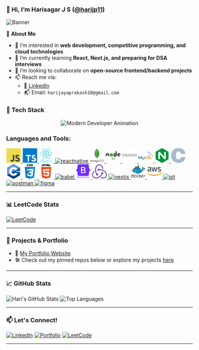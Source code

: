 ### 👋 Hi, I’m Harisagar J S ([@harijp11](https://github.com/harijp11))


![Banner](https://repository-images.githubusercontent.com/588181932/e36ec678-7984-4cdd-8e4c-a3932772ff8e)


🎯 **About Me**
- 👀 I’m interested in **web development, competitive programming, and cloud technologies**  
- 🌱 I’m currently learning **React, Next.js, and preparing for DSA interviews**  
- 💞️ I’m looking to collaborate on **open-source frontend/backend projects**  
- 📫 Reach me via:  
  - 🔗 [LinkedIn](https://www.linkedin.com/in/harisagar-j-s-7a0b5431b/)  
  - 📬 Email: `harijayaprakash10@gmail.com` 




### 🧰 Tech Stack
<p align="center">
  <img src="https://raw.githubusercontent.com/harijp11/harijp11/main/assets/coding-modern.gif" width="500" alt="Modern Developer Animation" />
</p>

<h3 align="left">Languages and Tools:</h3>
<p align="left">
  <!-- Priority Tools -->
  <a href="https://developer.mozilla.org/en-US/docs/Web/JavaScript" target="_blank" rel="noreferrer">
    <img src="https://raw.githubusercontent.com/devicons/devicon/master/icons/javascript/javascript-original.svg" alt="javascript" width="40" height="40"/>
  </a>
  <a href="https://www.typescriptlang.org/" target="_blank" rel="noreferrer">
    <img src="https://raw.githubusercontent.com/devicons/devicon/master/icons/typescript/typescript-original.svg" alt="typescript" width="40" height="40"/>
  </a>
  <a href="https://reactjs.org/" target="_blank" rel="noreferrer">
    <img src="https://raw.githubusercontent.com/devicons/devicon/master/icons/react/react-original-wordmark.svg" alt="react" width="40" height="40"/>
  </a>
  <a href="https://reactnative.dev/" target="_blank" rel="noreferrer">
    <img src="https://reactnative.dev/img/header_logo.svg" alt="reactnative" width="40" height="40"/>
  </a>
  <a href="https://www.mongodb.com/" target="_blank" rel="noreferrer">
    <img src="https://raw.githubusercontent.com/devicons/devicon/master/icons/mongodb/mongodb-original-wordmark.svg" alt="mongodb" width="40" height="40"/>
  </a>
  <a href="https://nodejs.org" target="_blank" rel="noreferrer">
    <img src="https://raw.githubusercontent.com/devicons/devicon/master/icons/nodejs/nodejs-original-wordmark.svg" alt="nodejs" width="40" height="40"/>
  </a>
  <a href="https://expressjs.com" target="_blank" rel="noreferrer">
    <img src="https://raw.githubusercontent.com/devicons/devicon/master/icons/express/express-original-wordmark.svg" alt="express" width="40" height="40"/>
  </a>
  <a href="https://www.mysql.com/" target="_blank" rel="noreferrer">
    <img src="https://raw.githubusercontent.com/devicons/devicon/master/icons/mysql/mysql-original-wordmark.svg" alt="mysql" width="40" height="40"/>
  </a>
  <a href="https://www.nginx.com" target="_blank" rel="noreferrer">
    <img src="https://raw.githubusercontent.com/devicons/devicon/master/icons/nginx/nginx-original.svg" alt="nginx" width="40" height="40"/>
  </a>

  <!-- Other Tools Randomized -->
  <a href="https://www.cprogramming.com/" target="_blank" rel="noreferrer">
    <img src="https://raw.githubusercontent.com/devicons/devicon/master/icons/c/c-original.svg" alt="c" width="40" height="40"/>
  </a>
  <a href="https://www.w3schools.com/cpp/" target="_blank" rel="noreferrer">
    <img src="https://raw.githubusercontent.com/devicons/devicon/master/icons/cplusplus/cplusplus-original.svg" alt="cplusplus" width="40" height="40"/>
  </a>
  <a href="https://www.w3schools.com/css/" target="_blank" rel="noreferrer">
    <img src="https://raw.githubusercontent.com/devicons/devicon/master/icons/css3/css3-original-wordmark.svg" alt="css3" width="40" height="40"/>
  </a>
  <a href="https://www.w3.org/html/" target="_blank" rel="noreferrer">
    <img src="https://raw.githubusercontent.com/devicons/devicon/master/icons/html5/html5-original-wordmark.svg" alt="html5" width="40" height="40"/>
  </a>
  <a href="https://babeljs.io/" target="_blank" rel="noreferrer">
    <img src="https://www.vectorlogo.zone/logos/babeljs/babeljs-icon.svg" alt="babel" width="40" height="40"/>
  </a>
  <a href="https://getbootstrap.com" target="_blank" rel="noreferrer">
    <img src="https://raw.githubusercontent.com/devicons/devicon/master/icons/bootstrap/bootstrap-plain-wordmark.svg" alt="bootstrap" width="40" height="40"/>
  </a>
  <a href="https://redux.js.org" target="_blank" rel="noreferrer">
    <img src="https://raw.githubusercontent.com/devicons/devicon/master/icons/redux/redux-original.svg" alt="redux" width="40" height="40"/>
  </a>
  <a href="https://nextjs.org/" target="_blank" rel="noreferrer">
    <img src="https://cdn.worldvectorlogo.com/logos/nextjs-2.svg" alt="nextjs" width="40" height="40"/>
  </a>
  <a href="https://docker.com/" target="_blank" rel="noreferrer">
    <img src="https://raw.githubusercontent.com/devicons/devicon/master/icons/docker/docker-original-wordmark.svg" alt="docker" width="40" height="40"/>
  </a>
  <a href="https://aws.amazon.com" target="_blank" rel="noreferrer">
    <img src="https://raw.githubusercontent.com/devicons/devicon/master/icons/amazonwebservices/amazonwebservices-original-wordmark.svg" alt="aws" width="40" height="40"/>
  </a>
  <a href="https://git-scm.com/" target="_blank" rel="noreferrer">
    <img src="https://www.vectorlogo.zone/logos/git-scm/git-scm-icon.svg" alt="git" width="40" height="40"/>
  </a>
  <a href="https://postman.com" target="_blank" rel="noreferrer">
    <img src="https://www.vectorlogo.zone/logos/getpostman/getpostman-icon.svg" alt="postman" width="40" height="40"/>
  </a>
  <a href="https://www.figma.com/" target="_blank" rel="noreferrer">
    <img src="https://www.vectorlogo.zone/logos/figma/figma-icon.svg" alt="figma" width="40" height="40"/>
  </a>
</p>


---

### 📊 LeetCode Stats

[![LeetCode](https://leetcard.jacoblin.cool/hari_jp17?theme=dark&font=JetBrains%20Mono)](https://leetcode.com/u/hari_jp17/)

---

### 🚀 Projects & Portfolio

- 🧩 [My Portfolio Website](https://harijp11.github.io/portfolio/)
- 🛠 Check out my pinned repos below or explore my projects [here](https://github.com/harijp11?tab=repositories)

---

### 📈 GitHub Stats

![Hari's GitHub Stats](https://github-readme-stats.vercel.app/api?username=harijp11&show_icons=true&theme=tokyonight)
![Top Languages](https://github-readme-stats.vercel.app/api/top-langs/?username=harijp11&layout=compact&theme=tokyonight)

---

### 📫 Let's Connect!

[![LinkedIn](https://img.shields.io/badge/-LinkedIn-blue?style=flat-square&logo=Linkedin&logoColor=white&link=https://www.linkedin.com/in/harisagar-j-s-7a0b5431b/)](https://www.linkedin.com/in/harisagar-j-s-7a0b5431b/)
[![Portfolio](https://img.shields.io/badge/-Portfolio-black?style=flat-square&logo=github&logoColor=white&link=https://harijp11.github.io/portfolio/)](https://harijp11.github.io/portfolio/)
[![LeetCode](https://img.shields.io/badge/-LeetCode-orange?style=flat-square&logo=LeetCode&logoColor=white)](https://leetcode.com/u/hari_jp17/)

---
